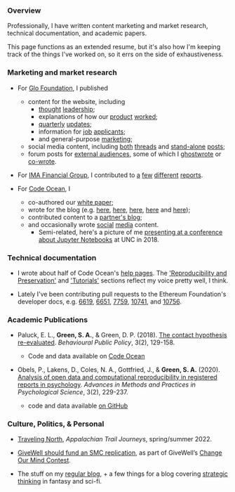 ### Overview

Professionally, I have written content marketing and market research, technical documentation, and academic papers.

This page functions as an extended resume, but it's also how I'm keeping track of the things I've worked on, so it errs on the side of exhaustiveness.

### Marketing and market research

* For [Glo Foundation](https://www.glodollar.org/), I published 
  * content for the website, including
    * [thought](https://www.glodollar.org/articles/glo-zero-poverty-and-the-sdgs) [leadership](https://www.glodollar.org/articles/why-glo-foundation-donates-to-givedirectly); 
    * explanations of how our [product](https://www.glodollar.org/articles/treasuries) [worked](https://www.glodollar.org/articles/givedirectly);  
    * [quarterly](https://www.glodollar.org/articles/glo-q1-2023-update) [updates](https://www.glodollar.org/articles/glo-q2-2023-update); 
    * information for [job](https://www.glodollar.org/articles/how-we-work-at-glo) [applicants](https://www.glodollar.org/articles/how-to-make-your-job-application-to-glo-stand-out); 
    * and general-purpose [marketing](https://www.glodollar.org/articles/embedded-philanthropy);
  * social media content, including [both](https://twitter.com/glodollar/status/1710360692812021898) [threads](https://twitter.com/glodollar/status/1580906280599724032) and [stand-alone](https://twitter.com/glodollar/status/1711762918214148500) [posts](https://twitter.com/glodollar/status/1651247136179122178);
  * forum posts for [external audiences](https://forum.effectivealtruism.org/posts/EAiwxZN4Jiyup8d9G/glo-dollar-an-ethical-stablecoin-model-potential-impact-and), some of which I [ghostwrote](https://gov.gitcoin.co/t/proposal-diversify-gitcoin-stablecoin-holdings-by-exchanging-usdc-for-glo-dollars/16398) or [co-wrote](https://discuss.octant.app/t/glo-dollar-a-fiat-backed-stablecoin-embedded-with-philanthropy/51).
  
* For [IMA Financial Group](https://imacorp.com/), I contributed to [a](https://imacorp.com/wp-content/uploads/2022/03/Q4_MIF_Cannabis_032222.pdf) [few](https://imacorp.com/wp-content/uploads/2022/01/Q4_MiF_Hospitality_012622.pdf) [different](https://imacorp.com/wp-content/uploads/2021/12/Q3_MIF_Real-Estate_122221.pdf) [reports](https://imacorp.com/insights-alerts-trends/hr-benefits-iats/hr-benefits-iats-april-06/).

* For [Code Ocean](https://codeocean.com/), I 
  * co-authored our [white paper](https://open.lnu.se/index.php/metapsychology/article/view/892);
  * wrote for the blog (e.g. [here](https://medium.com/codeocean/two-welcome-innovations-in-liu-and-salganik-2019-successes-and-struggles-with-computational-b4ef1a4311f2), [here](https://medium.com/codeocean/five-reproducibility-lessons-from-a-year-of-reviewing-compute-capsules-de71729ebd8a), [here](https://medium.com/codeocean/nature-journals-pilot-with-code-ocean-a-developer-advocate-s-perspective-d1f9f35f896e), [here](https://medium.com/codeocean/multiple-languages-in-a-single-compute-capsule-e71719e448ab) and [here](https://medium.com/codeocean/stata-on-code-ocean-the-case-of-meta-ado-ac9c32be338a));
  * contributed content to a [partner's blog](https://www.cambridge.org/core/blog/2018/12/21/public-and-private-benefits-to-practicing-open-science/);
  * and occasionally wrote [social](https://twitter.com/CodeOceanHQ/status/989193597294665729) [media](https://twitter.com/CodeOceanHQ/status/1024382224844632064) content.
    * Semi-related, here's a picture of me [presenting at a conference about Jupyter Notebooks](https://twitter.com/GinnyGhezzo/status/1062409577101172736/photo/1) at UNC in 2018.


### Technical documentation
* I wrote about half of Code Ocean's [help pages](https://help.codeocean.com/en/). The  ['Reproducibility and Preservation'](https://help.codeocean.com/en/collections/500077-reproducibility-and-preservation) and ['Tutorials'](https://help.codeocean.com/en/collections/1910642-tutorials) sections reflect my voice pretty well, I think.

* Lately I've been contributing pull requests to the Ethereum Foundation's developer docs, e.g. [6619](https://github.com/ethereum/ethereum-org-website/pull/6619), [6651](https://github.com/ethereum/ethereum-org-website/pull/6651), [7759](https://github.com/ethereum/ethereum-org-website/pull/7759), [10741](https://github.com/ethereum/ethereum-org-website/pull/10741), and [10756](https://github.com/ethereum/ethereum-org-website/pull/10756).

### Academic Publications

* Paluck, E. L., **Green, S. A.**, & Green, D. P. (2018). [The contact hypothesis re-evaluated](https://doi.org/10.1017/bpp.2018.25). _Behavioural Public Policy_, 3(2), 129-158.
  * Code and data available on [Code Ocean](https://doi.org/10.24433/CO.4024382.v7)

* Obels, P., Lakens, D., Coles, N. A., Gottfried, J., & **Green, S. A.** (2020). [Analysis of open data and computational reproducibility in registered reports in psychology](https://doi.org/10.1177/2515245920918872). _Advances in Methods and Practices in Psychological Science_, 3(2), 229-237.
  * code and data available [on GitHub](https://github.com/Lakens/reproducing_registered_reports)

### Culture, Politics, & Personal

* [Traveling North](https://journeys.appalachiantrail.org/issue/spring-summer-2022/traveling-north/), _Appalachian Trail Journeys_, spring/summer 2022.

* [GiveWell should fund an SMC replication](https://forum.effectivealtruism.org/posts/E3nAGbeMoFnjpYawr/givewell-should-fund-an-smc-replication), as part of GiveWell’s [Change Our Mind Contest](https://forum.effectivealtruism.org/topics/givewell-change-our-mind-contest).

* The stuff on my [regular blog](https://setharielgreen.com/blog/), \+ a few things for a blog covering [strategic](https://blogtarkin.wordpress.com/2014/12/01/the-walking-dead-and-the-politics-of-apocalypse-fiction/) [thinking](https://blogtarkin.wordpress.com/2013/11/01/enders-shadow-and-offense-defense-theory) in fantasy and sci-fi.